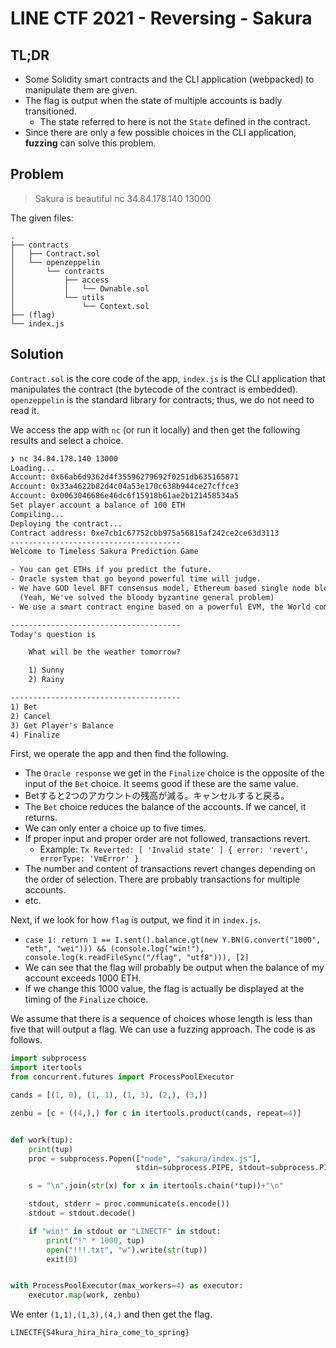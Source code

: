 # LINE CTF 2021 - Reversing - Sakura

## TL;DR
 - Some Solidity smart contracts and the CLI application (webpacked) to manipulate them are given.
 - The flag is output when the state of multiple accounts is badly transitioned.
   - The state referred to here is not the `State` defined in the contract.
 - Since there are only a few possible choices in the CLI application, **fuzzing** can solve this problem.

## Problem
>Sakura is beautiful
>nc 34.84.178.140 13000

The given files:
```
.
├── contracts
│   ├── Contract.sol
│   └── openzeppelin
│       └── contracts
│           ├── access
│           │   └── Ownable.sol
│           └── utils
│               └── Context.sol
├── (flag)
└── index.js
```

## Solution 
`Contract.sol` is the core code of the app, `index.js` is the CLI application that manipulates the contract (the bytecode of the contract is embedded). `openzeppelin` is the standard library for contracts; thus, we do not need to read it. 

We access the app with `nc` (or run it locally) and then get the following results and select a choice.
```txt
❯ nc 34.84.178.140 13000
Loading...
Account: 0x66ab6d9362d4f35596279692f0251db635165871
Account: 0x33a4622b82d4c04a53e170c638b944ce27cffce3
Account: 0x0063046686e46dc6f15918b61ae2b121458534a5
Set player account a balance of 100 ETH
Compiling...
Deploying the contract...
Contract address: 0xe7cb1c67752cbb975a56815af242ce2ce63d3113
--------------------------------------
Welcome to Timeless Sakura Prediction Game

- You can get ETHs if you predict the future.
- Oracle system that go beyond powerful time will judge.
- We have GOD level BFT consensus model, Ethereum based single node blockchain.
  (Yeah, We've solved the bloody byzantine general problem)
- We use a smart contract engine based on a powerful EVM, the World computer.

--------------------------------------
Today's question is

    What will be the weather tomorrow?

    1) Sunny
    2) Rainy

--------------------------------------
1) Bet
2) Cancel
3) Get Player's Balance
4) Finalize
```

First, we operate the app and then find the following.
 - The `Oracle response` we get in the `Finalize` choice is the opposite of the input of the `Bet` choice. It seems good if these are the same value.
 - Betすると2つのアカウントの残高が減る。キャンセルすると戻る。
 - The `Bet` choice reduces the balance of the accounts. If we cancel, it returns.
 - We can only enter a choice up to five times.
 - If proper input and proper order are not followed, transactions revert.
   - Example: `Tx Reverted: [ 'Invalid state' ] { error: 'revert', errorType: 'VmError' }`
 - The number and content of transactions revert changes depending on the order of selection. There are probably transactions for multiple accounts.
 - etc.

Next, if we look for how `flag` is output, we find it in `index.js`.
 - `case 1: return 1 == I.sent().balance.gt(new Y.BN(G.convert("1000", "eth", "wei"))) && (console.log("win!"), console.log(k.readFileSync("/flag", "utf8"))), [2]`
 - We can see that the flag will probably be output when the balance of my account exceeds 1000 ETH.
 - If we change this 1000 value, the flag is actually be displayed at the timing of the `Finalize` choice.

We assume that there is a sequence of choices whose length is less than five that will output a flag. We can use a fuzzing approach.
The code is as follows.
```py
import subprocess
import itertools
from concurrent.futures import ProcessPoolExecutor

cands = [(1, 0), (1, 1), (1, 3), (2,), (3,)]

zenbu = [c + ((4,),) for c in itertools.product(cands, repeat=4)]


def work(tup):
    print(tup)
    proc = subprocess.Popen(["node", "sakura/index.js"],
                            stdin=subprocess.PIPE, stdout=subprocess.PIPE)

    s = "\n".join(str(x) for x in itertools.chain(*tup))+"\n"

    stdout, stderr = proc.communicate(s.encode())
    stdout = stdout.decode()

    if "win!" in stdout or "LINECTF" in stdout:
        print("!" * 1000, tup)
        open("!!!.txt", "w").write(str(tup))
        exit(0)


with ProcessPoolExecutor(max_workers=4) as executor:
    executor.map(work, zenbu)
```

We enter `(1,1),(1,3),(4,)` and then get the flag.

`LINECTF{S4kura_hira_hira_come_to_spring}`
